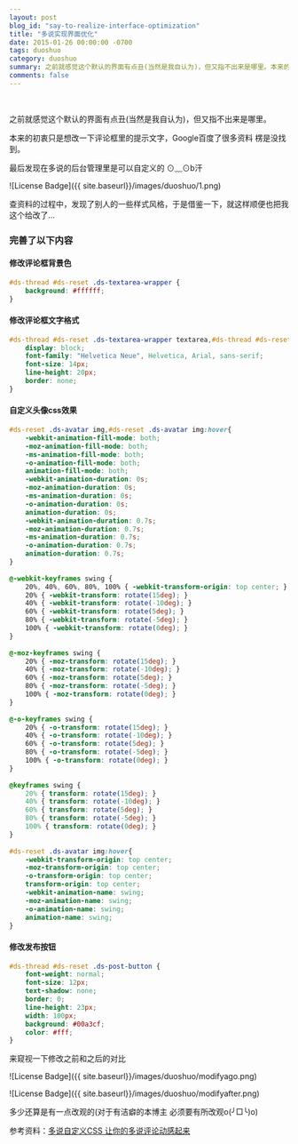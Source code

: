 ```yaml
---
layout: post
blog_id: "say-to-realize-interface-optimization"
title: "多说实现界面优化"
date: 2015-01-26 00:00:00 -0700
tags: duoshuo
category: duoshuo
summary: 之前就感觉这个默认的界面有点丑(当然是我自认为)，但又指不出来是哪里。本来的初衷只是想改一下评论框里的提示文字，Google百度了很多资料 楞是没找到。
comments: false
---
```

<br>

之前就感觉这个默认的界面有点丑(当然是我自认为)，但又指不出来是哪里。

本来的初衷只是想改一下评论框里的提示文字，Google百度了很多资料 楞是没找到。

最后发现在多说的后台管理里是可以自定义的 ⊙﹏⊙b汗

![License Badge]({{ site.baseurl}}/images/duoshuo/1.png)

查资料的过程中，发现了别人的一些样式风格，于是借鉴一下，就这样顺便也把我这个给改了...

### 完善了以下内容

#### 修改评论框背景色

```css
#ds-thread #ds-reset .ds-textarea-wrapper {
	background: #ffffff;
}
```

#### 修改评论框文字格式

```css
#ds-thread #ds-reset .ds-textarea-wrapper textarea,#ds-thread #ds-reset .ds-textarea-wrapper .ds-hidden-text{
	display: block;
	font-family: "Helvetica Neue", Helvetica, Arial, sans-serif;
	font-size: 14px;
	line-height: 20px;
	border: none;
}
```

#### 自定义头像css效果

```css
#ds-reset .ds-avatar img,#ds-reset .ds-avatar img:hover{   
    -webkit-animation-fill-mode: both;   
    -moz-animation-fill-mode: both;   
    -ms-animation-fill-mode: both;   
    -o-animation-fill-mode: both;   
    animation-fill-mode: both;   
    -webkit-animation-duration: 0s;   
    -moz-animation-duration: 0s;   
    -ms-animation-duration: 0s;   
    -o-animation-duration: 0s;   
    animation-duration: 0s;   
    -webkit-animation-duration: 0.7s;   
    -moz-animation-duration: 0.7s;   
    -ms-animation-duration: 0.7s;   
    -o-animation-duration: 0.7s;   
    animation-duration: 0.7s;   
}   
  
@-webkit-keyframes swing {   
    20%, 40%, 60%, 80%, 100% { -webkit-transform-origin: top center; }   
    20% { -webkit-transform: rotate(15deg); }      
    40% { -webkit-transform: rotate(-10deg); }   
    60% { -webkit-transform: rotate(5deg); }       
    80% { -webkit-transform: rotate(-5deg); }      
    100% { -webkit-transform: rotate(0deg); }   
}   
  
@-moz-keyframes swing {   
    20% { -moz-transform: rotate(15deg); }     
    40% { -moz-transform: rotate(-10deg); }   
    60% { -moz-transform: rotate(5deg); }      
    80% { -moz-transform: rotate(-5deg); }     
    100% { -moz-transform: rotate(0deg); }   
}   
  
@-o-keyframes swing {   
    20% { -o-transform: rotate(15deg); }       
    40% { -o-transform: rotate(-10deg); }   
    60% { -o-transform: rotate(5deg); }    
    80% { -o-transform: rotate(-5deg); }       
    100% { -o-transform: rotate(0deg); }   
}   
  
@keyframes swing {   
    20% { transform: rotate(15deg); }      
    40% { transform: rotate(-10deg); }   
    60% { transform: rotate(5deg); }       
    80% { transform: rotate(-5deg); }      
    100% { transform: rotate(0deg); }   
}   
  
#ds-reset .ds-avatar img:hover{   
    -webkit-transform-origin: top center;   
    -moz-transform-origin: top center;   
    -o-transform-origin: top center;   
    transform-origin: top center;   
    -webkit-animation-name: swing;   
    -moz-animation-name: swing;   
    -o-animation-name: swing;   
    animation-name: swing;   
} 
```

#### 修改发布按钮

```css
#ds-thread #ds-reset .ds-post-button {
	font-weight: normal;
	font-size: 12px;
	text-shadow: none;
	border: 0;
	line-height: 23px;
	width: 100px;
	background: #00a3cf;
	color: #fff;
}
```

来窥视一下修改之前和之后的对比

![License Badge]({{ site.baseurl}}/images/duoshuo/modifyago.png)

![License Badge]({{ site.baseurl}}/images/duoshuo/modifyafter.png)

多少还算是有一点改观的(对于有洁癖的本博主 必须要有所改观o(╯□╰)o)

参考资料：[多说自定义CSS 让你的多说评论动感起来](http://www.vsay.cn/one-more-custom-css-lets-you-say-comments-city.html)
